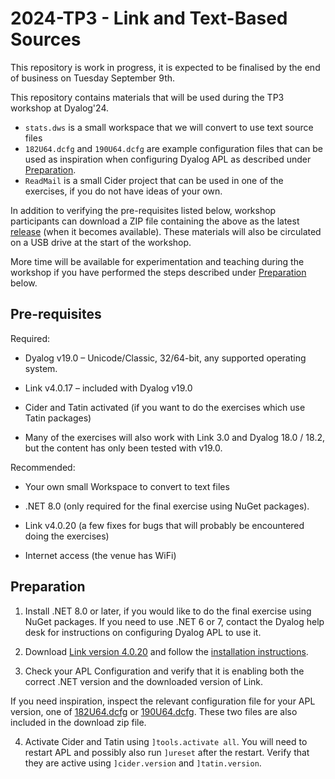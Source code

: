 # 2024-TP3 - Link and Text-Based Sources

This repository is work in progress, it is expected to be finalised by the end of business on Tuesday September 9th.

This repository contains materials that will be used during the TP3 workshop at Dyalog'24.

- `stats.dws` is a small workspace that we will convert to use text source files
- `182U64.dcfg` and `190U64.dcfg` are example configuration files that can be used as
inspiration when configuring Dyalog APL as described under [Preparation](#preparation).
- `ReadMail` is a small Cider project that can be used in one of the exercises, if
you do not have ideas of your own.

In addition to verifying the pre-requisites listed below, workshop participants can download a ZIP file containing the above as the latest [release](https://github.com/dyalog-training/2024-TP3/releases) (when it becomes available). These materials will also be circulated on a USB drive at the start of the workshop.

More time will be available for experimentation and teaching during the workshop if you have performed the steps described under [Preparation](#preparation) below.

## Pre-requisites

Required:

- Dyalog v19.0 – Unicode/Classic, 32/64-bit, any supported operating system.
  
- Link v4.0.17 – included with Dyalog v19.0

- Cider and Tatin activated (if you want to do the exercises which use Tatin packages)

- Many of the exercises will also work with Link 3.0 and Dyalog 18.0 / 18.2, but the content has only been tested with v19.0.  

  
Recommended:

- Your own small Workspace to convert to text files

- .NET 8.0 (only required for the final exercise using NuGet packages).

- Link v4.0.20 (a few fixes for bugs that will probably be encountered doing the exercises)

- Internet access (the venue has WiFi)

## Preparation

1. Install .NET 8.0 or later, if you would like to do the final exercise using NuGet packages. If you need to use .NET 6 or 7, contact the Dyalog help desk for instructions
on configuring Dyalog APL to use it.

2. Download [Link version 4.0.20](https://github.com/Dyalog/link/releases/latest) and follow the [installation instructions](https://dyalog.github.io/link/4.0/Usage/Installation/).

3. Check your APL Configuration and verify that it is enabling both the correct .NET version and the downloaded version of Link.

If you need inspiration, inspect the relevant configuration file for your APL version, one of [182U64.dcfg](https://github.com/dyalog-training/2024-TP3/blob/main/182U64.dcfg) or [190U64.dcfg](https://github.com/dyalog-training/2024-TP3/blob/main/190U64.dcfg). These two files are also included in the download zip file.

4. Activate Cider and Tatin using `]tools.activate all`. You will need to restart APL and possibly also run `]ureset` after the restart. Verify that they are active using `]cider.version` and `]tatin.version`.
